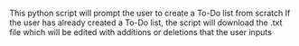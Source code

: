 This python script will prompt the user to create a To-Do list from scratch
If the user has already created a To-Do list, the script will download the .txt file which will be edited with additions or deletions that the user inputs
